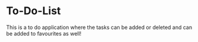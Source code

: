 # To-Do-List
This is a to do application where the tasks can be added or deleted and can be added to favourites as well!
